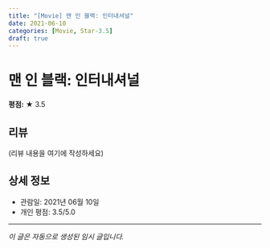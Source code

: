 ```yaml
---
title: "[Movie] 맨 인 블랙: 인터내셔널"
date: 2021-06-10
categories: [Movie, Star-3.5]
draft: true
---
```


# 맨 인 블랙: 인터내셔널

**평점:** ★ 3.5

## 리뷰

(리뷰 내용을 여기에 작성하세요)

## 상세 정보

- 관람일: 2021년 06월 10일
- 개인 평점: 3.5/5.0

---

*이 글은 자동으로 생성된 임시 글입니다.*
